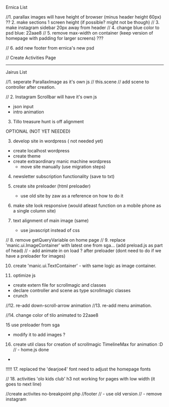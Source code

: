 Ernica List

//1. parallax images will have height of browser (minus header height 60px)
?? 2. make sections 1 screen height (if possible? might not be though)
// 3. make instagram sidebar 20px away from header
// 4. change blue color to psd blue: 22aae8
// 5. remove max-width on container (keep version of homepage with padding for larger screens) ???

// 6. add new footer from ernica's new psd


// Create Activities Page

------------------


Jairus List

//1. seperate ParallaxImage as it's own js
//   this.scene
//   add scene to controller after creation.

// 2. Instagram Scrollbar will have it's own js
   - json input
   - intro animation

3. Tillo treasure hunt is off alignment

OPTIONAL (NOT YET NEEDED)

3. develop site in wordpress ( not needed yet)
  - create localhost wordpress
  - create theme
  - create extraordinary manic machine wordpress
    - move site manually (use migration steps)

4. newsletter subscription functionality (save to txt)

5. create site preloader (html preloader)
   - use old site by zaw as a reference on how to do it

6. make site look responsive (would atleast function on a mobile phone as a single column site)
7. text alignment of main image (same)
   - use javascript instead of css

// 8. remove getQueryVariable on home page
// 9. replace 'manic.ui.ImageContainer' with latest one from sga... (add preload.js as part of head)
//   - add animate in on load ? after preloader (dont need to do if we have a preloader for images)

10. create 'manic.ui.TextContainer' - with same logic as image container.

11. optimize js
   - create extern file for scrollmagic and classes
   - declare controller and scene as type scrollmagic classes
   - crunch 

//12. re-add down-scroll-arrow animation
//13. re-add menu animation.


//14. change color of tilo animated to 22aae8

15 use preloader from sga
 - modify it to add images ?


16. create util class for creation of scrollmagic TimelineMax for animation :D
//  - home.js done
  - 

!!!!! 17. replaced the 'dearjoe4' font
    need to adjust the homepage fonts


// 18. activities 'olo kids club' h3 not working for pages with low width (it goes to next line)

//create activites no-breakpoint php
//footer
// - use old version
// - remove instagram

